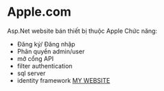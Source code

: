 # Apple.com
Asp.Net
website bán thiết bị thuộc Apple
Chức năng:
  + Đăng ký/ Đăng nhập
  + Phân quyền admin/user
  + mở cổng API
  + filter authentication
  + sql server
  + identity framework
  [MY WEBSITE](http://apple.somee.com/)
